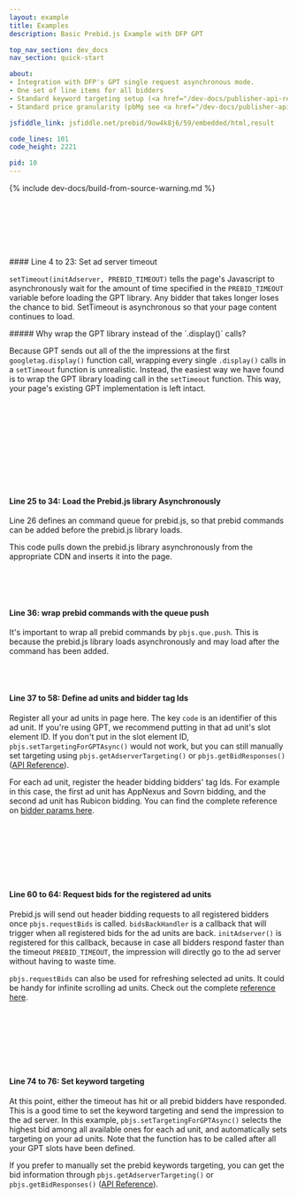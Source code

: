 ```yaml
---
layout: example
title: Examples
description: Basic Prebid.js Example with DFP GPT

top_nav_section: dev_docs
nav_section: quick-start

about:
- Integration with DFP's GPT single request asynchronous mode.
- One set of line items for all bidders
- Standard keyword targeting setup (<a href="/dev-docs/publisher-api-reference.html#bidderSettingsDefault">reference</a>).
- Standard price granularity (pbMg see <a href="/dev-docs/publisher-api-reference.html#bidResponse">reference here</a>).

jsfiddle_link: jsfiddle.net/prebid/9ow4k8j6/59/embedded/html,result

code_lines: 101
code_height: 2221

pid: 10
---
```


{% include dev-docs/build-from-source-warning.md %}

<br>
<br>
<br>
<br>
<br>
<br>

<div markdown="1">
#### Line 4 to 23: Set ad server timeout

`setTimeout(initAdserver, PREBID_TIMEOUT)` tells the page's Javascript to asynchronously wait for the amount of time specified in the `PREBID_TIMEOUT` variable before loading the GPT library. Any bidder that takes longer loses the chance to bid. SetTimeout is asynchronous so that your page content continues to load.

<div class="bs-callout" markdown="1">
##### Why wrap the GPT library instead of the `.display()` calls?

Because GPT sends out all of the the impressions at the first `googletag.display()` function call, wrapping every single `.display()` calls in a `setTimeout` function is unrealistic. Instead, the easiest way we have found is to wrap the GPT library loading call in the `setTimeout` function. This way, your page's existing GPT implementation is left intact.
</div>

</div>


<br>
<br>
<br>
<br>
<br>
<br>
<br>
<br>
<br>

<div markdown="1">

#### Line 25 to 34: Load the Prebid.js library Asynchronously

Line 26 defines an command queue for prebid.js, so that prebid commands can be added before the prebid.js library loads.

This code pulls down the prebid.js library asynchronously from the appropriate CDN and inserts it into the page.

</div>

<br>
<br>
<br>

<div markdown="1">

#### Line 36: wrap prebid commands with the queue push

It's important to wrap all prebid commands by `pbjs.que.push`. This is because the prebid.js library loads asynchronously and may load after the command has been added.

</div>


<br>
<br>

<div markdown="1">

#### Line 37 to 58: Define ad units and bidder tag Ids

Register all your ad units in page here. The key `code` is an identifier of this ad unit. If you're using GPT, we recommend putting in that ad unit's slot element ID. If you don't put in the slot element ID, `pbjs.setTargetingForGPTAsync()` would not work, but you can still manually set targeting using `pbjs.getAdserverTargeting()` or `pbjs.getBidResponses()` ([API Reference](/dev-docs/publisher-api-reference.html)).

For each ad unit, register the header bidding bidders' tag Ids. For example in this case, the first ad unit has AppNexus and Sovrn bidding, and the second ad unit has Rubicon bidding. You can find the complete reference on [bidder params here](/dev-docs/bidders.html).

</div>

<br>
<br>
<br>
<br>
<br>
<br>

<div markdown="1">

#### Line 60 to 64: Request bids for the registered ad units

Prebid.js will send out header bidding requests to all registered bidders once `pbjs.requestBids` is called. `bidsBackHandler` is a callback that will trigger when all registered bids for the ad units are back. `initAdserver()` is registered for this callback, because in case all bidders respond faster than the timeout `PREBID_TIMEOUT`, the impression will directly go to the ad server without having to waste time.

`pbjs.requestBids` can also be used for refreshing selected ad units. It could be handy for infinite scrolling ad units. Check out the complete [reference here](/dev-docs/publisher-api-reference.html#module_pbjs.requestBids).

</div>

<br>
<br>
<br>
<br>
<br>
<br>

<div markdown="1">

#### Line 74 to 76: Set keyword targeting

At this point, either the timeout has hit or all prebid bidders have responded. This is a good time to set the keyword targeting and send the impression to the ad server. In this example, `pbjs.setTargetingForGPTAsync()` selects the highest bid among all available ones for each ad unit, and automatically sets targeting on your ad units. Note that the function has to be called after all your GPT slots have been defined.

If you prefer to manually set the prebid keywords targeting, you can get the bid information through `pbjs.getAdserverTargeting()` or `pbjs.getBidResponses()` ([API Reference](/dev-docs/publisher-api-reference.html)).


</div>

